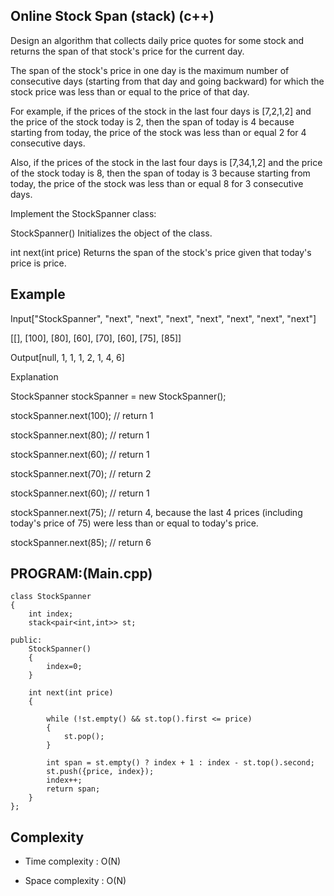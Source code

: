 ## Online Stock Span (stack) (c++)

Design an algorithm that collects daily price quotes for some stock and returns the span of that stock's price for the current day.

The span of the stock's price in one day is the maximum number of consecutive days (starting from that day and going backward) for which the stock price was less than or equal to the price of that day.

For example, if the prices of the stock in the last four days is [7,2,1,2] and the price of the stock today is 2, then the span of today is 4 because starting from today, the price of the stock was less than or equal 2 for 4 consecutive days.

Also, if the prices of the stock in the last four days is [7,34,1,2] and the price of the stock today is 8, then the span of today is 3 because starting from today, the price of the stock was less than or equal 8 for 3 consecutive days.

Implement the StockSpanner class:

StockSpanner() Initializes the object of the class.

int next(int price) Returns the span of the stock's price given that today's price is price.

## Example
Input["StockSpanner", "next", "next", "next", "next", "next", "next", "next"]

[[], [100], [80], [60], [70], [60], [75], [85]]

Output[null, 1, 1, 1, 2, 1, 4, 6]

Explanation

StockSpanner stockSpanner = new StockSpanner();

stockSpanner.next(100); // return 1

stockSpanner.next(80);  // return 1

stockSpanner.next(60);  // return 1

stockSpanner.next(70);  // return 2

stockSpanner.next(60);  // return 1

stockSpanner.next(75);  // return 4, because the last 4 prices (including today's price of 75) were less than or equal to today's price.

stockSpanner.next(85);  // return 6
## PROGRAM:(Main.cpp)
```
class StockSpanner 
{
    int index;
    stack<pair<int,int>> st;
    
public:
    StockSpanner() 
    {
        index=0;  
    }
    
    int next(int price) 
    {

        while (!st.empty() && st.top().first <= price) 
        {
            st.pop();
        }

        int span = st.empty() ? index + 1 : index - st.top().second;
        st.push({price, index});
        index++;
        return span;
    }
};
```
## Complexity
- Time complexity : O(N)

- Space complexity : O(N)
